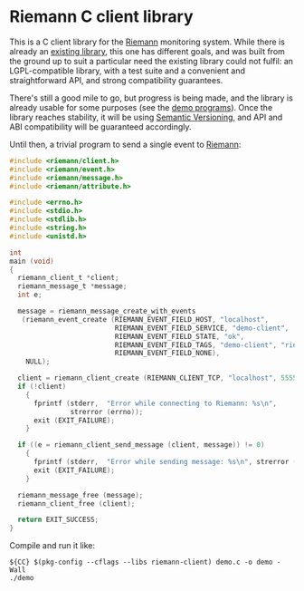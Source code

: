 Riemann C client library
========================

This is a C client library for the [Riemann][riemann] monitoring
system. While there is already an [existing library][gkos-riemann],
this one has different goals, and was built from the ground up to suit
a particular need the existing library could not fulfil: an
LGPL-compatible library, with a test suite and a convenient and
straightforward API, and strong compatibility guarantees.

 [riemann]: http://riemann.io/
 [gkos-riemann]: https://github.com/gkos/riemann-c-client

There's still a good mile to go, but progress is being made, and the
library is already usable for some purposes (see the
[demo programs][demos]). Once the library reaches stability, it will
be using [Semantic Versioning][semver], and API and ABI compatibility
will be guaranteed accordingly.

 [demos]: https://github.com/algernon/riemann-c-client/tree/master/src
 [semver]: http://semver.org/

Until then, a trivial program to send a single event to
[Riemann][riemann]:

```c
#include <riemann/client.h>
#include <riemann/event.h>
#include <riemann/message.h>
#include <riemann/attribute.h>

#include <errno.h>
#include <stdio.h>
#include <stdlib.h>
#include <string.h>
#include <unistd.h>

int
main (void)
{
  riemann_client_t *client;
  riemann_message_t *message;
  int e;

  message = riemann_message_create_with_events
   (riemann_event_create (RIEMANN_EVENT_FIELD_HOST, "localhost",
                          RIEMANN_EVENT_FIELD_SERVICE, "demo-client",
                          RIEMANN_EVENT_FIELD_STATE, "ok",
                          RIEMANN_EVENT_FIELD_TAGS, "demo-client", "riemann-c-client", NULL,
                          RIEMANN_EVENT_FIELD_NONE),
    NULL);

  client = riemann_client_create (RIEMANN_CLIENT_TCP, "localhost", 5555);
  if (!client)
    {
      fprintf (stderr,  "Error while connecting to Riemann: %s\n",
               strerror (errno));
      exit (EXIT_FAILURE);
    }

  if ((e = riemann_client_send_message (client, message)) != 0)
    {
      fprintf (stderr,  "Error while sending message: %s\n", strerror (-e));
      exit (EXIT_FAILURE);
    }

  riemann_message_free (message);
  riemann_client_free (client);

  return EXIT_SUCCESS;
}
```

Compile and run it like:

    ${CC} $(pkg-config --cflags --libs riemann-client) demo.c -o demo -Wall
    ./demo
